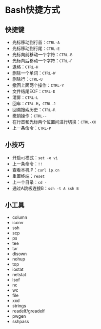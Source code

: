 # Bash快捷方式

## 快捷键

- 光标移动到行首：`CTRL-A`
- 光标移动到行尾：`CTRL-E`
- 光标向前移动一个字符：`CTRL-B`
- 光标向后移动一个字符：`CTRL-F`
- 退格：`CTRL-H`
- 删除一个单词：`CTRL-W`
- 删除行：`CTRL-U`
- 撤回上面两个操作：`CTRL-Y`
- 文件结尾EOF：`CTRL-D`
- 清屏：`CTRL-L`
- 回车：`CTRL-M`，`CTRL-J`
- 回溯搜索历史：`CTRL-R`
- 撤销操作：`CTRL--`
- 在行首和光标两个位置间进行切换：`CTRL-XX`
- 上一条命令：`CTRL-P`

## 小技巧

- 开启`vi`模式：`set -o vi`
- 上一条命令：`!!`
- 查看本机IP：`curl ip.cn`
- 重置终端：`reset`
- 上一个目录：`cd -`
- 通过A跳板连接B：`ssh -t A ssh B`

## 小工具

- column
- iconv
- ssh
- scp
- ps
- tee
- tar
- disown
- nohup
- top
- iostat
- netstat
- lsof
- nc
- wc
- file
- xxd
- strings
- readelf/greadelf
- pwgen
- sshpass
